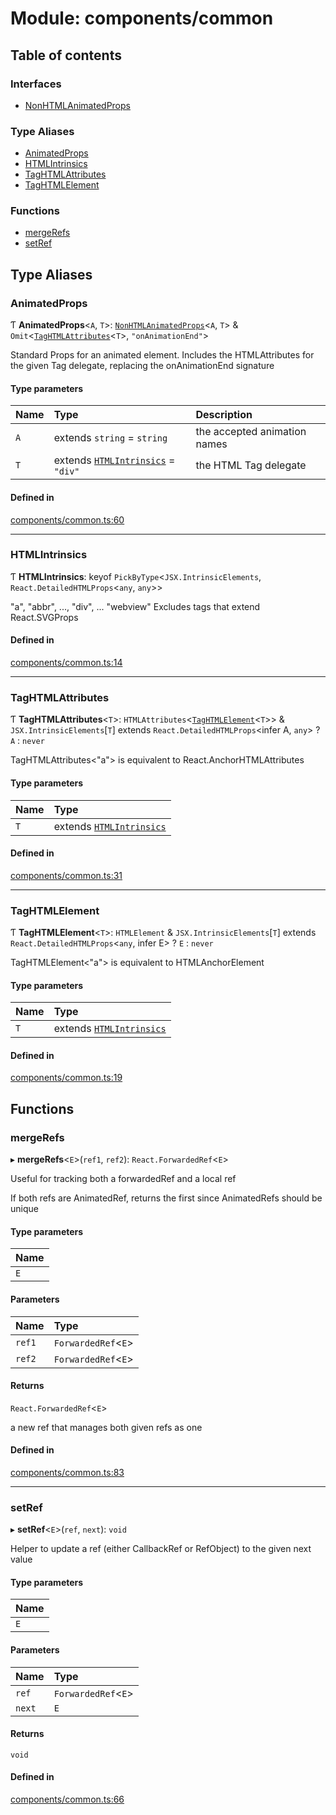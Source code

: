 # Module: components/common

## Table of contents

### Interfaces

- [NonHTMLAnimatedProps](../wiki/components.common.NonHTMLAnimatedProps)

### Type Aliases

- [AnimatedProps](../wiki/components.common#animatedprops)
- [HTMLIntrinsics](../wiki/components.common#htmlintrinsics)
- [TagHTMLAttributes](../wiki/components.common#taghtmlattributes)
- [TagHTMLElement](../wiki/components.common#taghtmlelement)

### Functions

- [mergeRefs](../wiki/components.common#mergerefs)
- [setRef](../wiki/components.common#setref)

## Type Aliases

### AnimatedProps

Ƭ **AnimatedProps**<`A`, `T`\>: [`NonHTMLAnimatedProps`](../wiki/components.common.NonHTMLAnimatedProps)<`A`, `T`\> & `Omit`<[`TagHTMLAttributes`](../wiki/components.common#taghtmlattributes)<`T`\>, ``"onAnimationEnd"``\>

Standard Props for an animated element. Includes the HTMLAttributes for the given Tag delegate, replacing the onAnimationEnd signature

#### Type parameters

| Name | Type | Description |
| :------ | :------ | :------ |
| `A` | extends `string` = `string` | the accepted animation names |
| `T` | extends [`HTMLIntrinsics`](../wiki/components.common#htmlintrinsics) = ``"div"`` | the HTML Tag delegate |

#### Defined in

[components/common.ts:60](https://github.com/tristanjohnson849/react-controlled-animations/blob/ea03579/src/components/common.ts#L60)

___

### HTMLIntrinsics

Ƭ **HTMLIntrinsics**: keyof `PickByType`<`JSX.IntrinsicElements`, `React.DetailedHTMLProps`<`any`, `any`\>\>

"a", "abbr", ..., "div", ... "webview"
Excludes tags that extend React.SVGProps

#### Defined in

[components/common.ts:14](https://github.com/tristanjohnson849/react-controlled-animations/blob/ea03579/src/components/common.ts#L14)

___

### TagHTMLAttributes

Ƭ **TagHTMLAttributes**<`T`\>: `HTMLAttributes`<[`TagHTMLElement`](../wiki/components.common#taghtmlelement)<`T`\>\> & `JSX.IntrinsicElements`[`T`] extends `React.DetailedHTMLProps`<infer A, `any`\> ? `A` : `never`

TagHTMLAttributes<"a"> is equivalent to React.AnchorHTMLAttributes<HTMLAnchorElement>

#### Type parameters

| Name | Type |
| :------ | :------ |
| `T` | extends [`HTMLIntrinsics`](../wiki/components.common#htmlintrinsics) |

#### Defined in

[components/common.ts:31](https://github.com/tristanjohnson849/react-controlled-animations/blob/ea03579/src/components/common.ts#L31)

___

### TagHTMLElement

Ƭ **TagHTMLElement**<`T`\>: `HTMLElement` & `JSX.IntrinsicElements`[`T`] extends `React.DetailedHTMLProps`<`any`, infer E\> ? `E` : `never`

TagHTMLElement<"a"> is equivalent to HTMLAnchorElement

#### Type parameters

| Name | Type |
| :------ | :------ |
| `T` | extends [`HTMLIntrinsics`](../wiki/components.common#htmlintrinsics) |

#### Defined in

[components/common.ts:19](https://github.com/tristanjohnson849/react-controlled-animations/blob/ea03579/src/components/common.ts#L19)

## Functions

### mergeRefs

▸ **mergeRefs**<`E`\>(`ref1`, `ref2`): `React.ForwardedRef`<`E`\>

Useful for tracking both a forwardedRef and a local ref

If both refs are AnimatedRef, returns the first since AnimatedRefs should be unique

#### Type parameters

| Name |
| :------ |
| `E` |

#### Parameters

| Name | Type |
| :------ | :------ |
| `ref1` | `ForwardedRef`<`E`\> |
| `ref2` | `ForwardedRef`<`E`\> |

#### Returns

`React.ForwardedRef`<`E`\>

a new ref that manages both given refs as one

#### Defined in

[components/common.ts:83](https://github.com/tristanjohnson849/react-controlled-animations/blob/ea03579/src/components/common.ts#L83)

___

### setRef

▸ **setRef**<`E`\>(`ref`, `next`): `void`

Helper to update a ref (either CallbackRef or RefObject) to the given next value

#### Type parameters

| Name |
| :------ |
| `E` |

#### Parameters

| Name | Type |
| :------ | :------ |
| `ref` | `ForwardedRef`<`E`\> |
| `next` | `E` |

#### Returns

`void`

#### Defined in

[components/common.ts:66](https://github.com/tristanjohnson849/react-controlled-animations/blob/ea03579/src/components/common.ts#L66)
